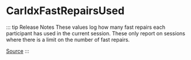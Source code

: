 # CarIdxFastRepairsUsed <Badge text="Array" />


::: tip Release Notes
These values log how many fast repairs each participant has used in the current session. These only report on sessions where there is a limit on the number of fast repairs.

[Source](https://forums.iracing.com/discussion/209/2021-season-3-release-notes-2021-06-08-02)
:::
